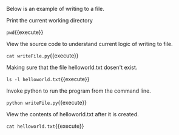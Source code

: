 Below is an example of writing to a file.

Print the current working directory

`
pwd
`{{execute}}

View the source code to understand current logic of writing to file.

`
cat writeFile.py
`{{execute}}

Making sure that the file helloworld.txt dosen't exist.

`
ls -l helloworld.txt
`{{execute}}

Invoke python to run the program from the command line.

`
python writeFile.py
`{{execute}}

View the contents of helloworld.txt after it is created.

`
cat helloworld.txt
`{{execute}}
